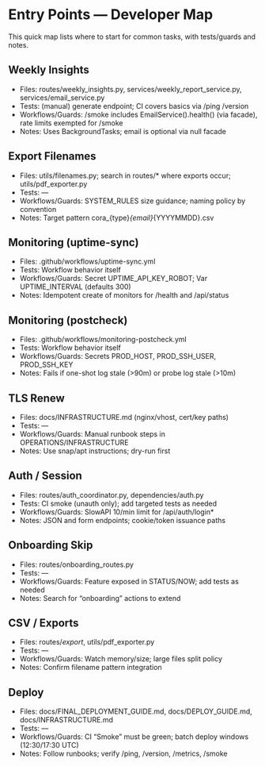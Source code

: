 # Entry Points — Developer Map

This quick map lists where to start for common tasks, with tests/guards and notes.

## Weekly Insights
- Files: routes/weekly_insights.py, services/weekly_report_service.py, services/email_service.py
- Tests: (manual) generate endpoint; CI covers basics via /ping /version
- Workflows/Guards: /smoke includes EmailService().health() (via facade), rate limits exempted for /smoke
- Notes: Uses BackgroundTasks; email is optional via null facade

## Export Filenames
- Files: utils/filenames.py; search in routes/* where exports occur; utils/pdf_exporter.py
- Tests: —
- Workflows/Guards: SYSTEM_RULES size guidance; naming policy by convention
- Notes: Target pattern cora_{type}_{email}_{YYYYMMDD}.csv

## Monitoring (uptime-sync)
- Files: .github/workflows/uptime-sync.yml
- Tests: Workflow behavior itself
- Workflows/Guards: Secret UPTIME_API_KEY_ROBOT; Var UPTIME_INTERVAL (defaults 300)
- Notes: Idempotent create of monitors for /health and /api/status

## Monitoring (postcheck)
- Files: .github/workflows/monitoring-postcheck.yml
- Tests: Workflow behavior itself
- Workflows/Guards: Secrets PROD_HOST, PROD_SSH_USER, PROD_SSH_KEY
- Notes: Fails if one-shot log stale (>90m) or probe log stale (>10m)

## TLS Renew
- Files: docs/INFRASTRUCTURE.md (nginx/vhost, cert/key paths)
- Tests: —
- Workflows/Guards: Manual runbook steps in OPERATIONS/INFRASTRUCTURE
- Notes: Use snap/apt instructions; dry-run first

## Auth / Session
- Files: routes/auth_coordinator.py, dependencies/auth.py
- Tests: CI smoke (unauth only); add targeted tests as needed
- Workflows/Guards: SlowAPI 10/min limit for /api/auth/login*
- Notes: JSON and form endpoints; cookie/token issuance paths

## Onboarding Skip
- Files: routes/onboarding_routes.py
- Tests: —
- Workflows/Guards: Feature exposed in STATUS/NOW; add tests as needed
- Notes: Search for “onboarding” actions to extend

## CSV / Exports
- Files: routes/*export*, utils/pdf_exporter.py
- Tests: —
- Workflows/Guards: Watch memory/size; large files split policy
- Notes: Confirm filename pattern integration

## Deploy
- Files: docs/FINAL_DEPLOYMENT_GUIDE.md, docs/DEPLOY_GUIDE.md, docs/INFRASTRUCTURE.md
- Tests: —
- Workflows/Guards: CI “Smoke” must be green; batch deploy windows (12:30/17:30 UTC)
- Notes: Follow runbooks; verify /ping, /version, /metrics, /smoke
